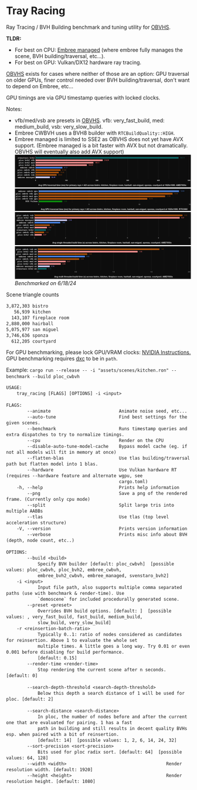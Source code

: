 # Tray Racing

Ray Tracing / BVH Building benchmark and tuning utility for [OBVHS](https://github.com/DGriffin91/obvhs).

**TLDR:**
- For best on CPU: [Embree managed](https://www.embree.org/api.html) (where embree fully manages the scene, BVH building/traversal, etc...). 
- For best on GPU: Vulkan/DX12 hardware ray tracing.

[OBVHS](https://github.com/DGriffin91/obvhs) exists for cases where neither of those are an option: GPU traversal on older GPUs, finer control needed over BVH building/traversal, don't want to depend on Embree, etc...

GPU timings are via GPU timestamp queries with locked clocks. 

Notes:
- vfb/med/vsb are presets in [OBVHS](https://github.com/DGriffin91/obvhs). vfb: very_fast_build, med: medium_build, vsb: very_slow_build. 
- Embree CWBVH uses a BVH8 builder with `RTCBuildQuality::HIGH`. 
- Embree managed is limited to SSE2 as OBVHS does not yet have AVX support. (Embree managed is a bit faster with AVX but not dramatically. OBVHS will eventually also add AVX support)
![cpu_traversal_bench](results/cpu_traversal_bench.PNG)
![gpu_traversal_bench](results/gpu_traversal_bench.PNG)
![cpu_single_threaded_building_bench](results/cpu_single_threaded_building_bench.PNG)
![cpu_multi_threaded_building_bench](results/cpu_multi_threaded_building_bench.PNG)
*Benchmarked on 6/18/24*

Scene triangle counts
```
3,872,303 bistro         
   56,939 kitchen        
  143,107 fireplace room 
2,880,000 hairball       
5,075,977 san miguel     
3,746,636 sponza         
  612,205 courtyard      
```

For GPU benchmarking, please lock GPU/VRAM clocks: [NVIDIA Instructions.](https://developer.nvidia.com/blog/advanced-api-performance-setstablepowerstate/)
GPU benchmarking requires [dxc](https://github.com/microsoft/DirectXShaderCompiler) to be in `path`.

Example:
`cargo run --release -- -i "assets/scenes/kitchen.ron" --benchmark --build ploc_cwbvh`

```
USAGE:
    tray_racing [FLAGS] [OPTIONS] -i <input>

FLAGS:
        --animate                          Animate noise seed, etc...
        --auto-tune                        Find best settings for the given scenes.
        --benchmark                        Runs timestamp queries and extra dispatches to try to normalize timings.
        --cpu                              Render on the CPU
        --disable-auto-tune-model-cache    Bypass model cache (eg. if not all models will fit in memory at once)
        --flatten-blas                     Use tlas building/traversal path but flatten model into 1 blas.
        --hardware                         Use Vulkan hardware RT (requires --hardware feature and alternate wgpu, see
                                           cargo.toml)
    -h, --help                             Prints help information
        --png                              Save a png of the rendered frame. (Currently only cpu mode)
        --split                            Split large tris into multiple AABBs
        --tlas                             Use tlas (top level acceleration structure)
    -V, --version                          Prints version information
        --verbose                          Prints misc info about BVH (depth, node count, etc..)

OPTIONS:
        --build <build>
            Specify BVH builder [default: ploc_cwbvh]  [possible values: ploc_cwbvh, ploc_bvh2, embree_cwbvh,
            embree_bvh2_cwbvh, embree_managed, svenstaro_bvh2]
    -i <input>
            Input file path, also supports multiple comma separated paths (use with benchmark & render-time). Use
            `demoscene` for included procedurally generated scene.
        --preset <preset>
            Overrides BVH build options. [default: ]  [possible values: , very_fast_build, fast_build, medium_build,
            slow_build, very_slow_build]
    -r <reinsertion-batch-ratio>
            Typically 0..1: ratio of nodes considered as candidates for reinsertion. Above 1 to evaluate the whole set
            multiple times. A little goes a long way. Try 0.01 or even 0.001 before disabling for build performance.
            [default: 0.15]
        --render-time <render-time>
            Stop rendering the current scene after n seconds. [default: 0]

        --search-depth-threshold <search-depth-threshold>
            Below this depth a search distance of 1 will be used for ploc. [default: 2]

        --search-distance <search-distance>
            In ploc, the number of nodes before and after the current one that are evaluated for pairing. 1 has a fast
            path in building and still results in decent quality BVHs esp. when paired with a bit of reinsertion.
            [default: 14]  [possible values: 1, 2, 6, 14, 24, 32]
        --sort-precision <sort-precision>
            Bits used for ploc radix sort. [default: 64]  [possible values: 64, 128]
        --width <width>                                      Render resolution width. [default: 1920]
        --height <height>                                    Render resolution height. [default: 1080]
```